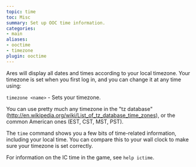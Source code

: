 ```yaml
---
topic: time
toc: Misc
summary: Set up OOC time information.
categories:
- main
aliases:
- ooctime
- timezone
plugin: ooctime
---
```

Ares will display all dates and times according to your local timezone.  Your timezone is set when you first log in, and you can change it at any time using:

`timezone <name>` - Sets your timezone.

You can use pretty much any timezone in the "tz database" (http://en.wikipedia.org/wiki/List_of_tz_database_time_zones), or the common American ones (EST, CST, MST, PST).

The `time` command shows you a few bits of time-related information, including your local time.  You can compare this to your wall clock to make sure your timezone is set correctly.

For information on the IC time in the game, see `help ictime`.
